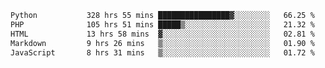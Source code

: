 <!--START_SECTION:waka-->

```txt
Python           328 hrs 55 mins ████████████████▓░░░░░░░░   66.25 %
PHP              105 hrs 51 mins █████▒░░░░░░░░░░░░░░░░░░░   21.32 %
HTML             13 hrs 58 mins  ▓░░░░░░░░░░░░░░░░░░░░░░░░   02.81 %
Markdown         9 hrs 26 mins   ▒░░░░░░░░░░░░░░░░░░░░░░░░   01.90 %
JavaScript       8 hrs 31 mins   ▒░░░░░░░░░░░░░░░░░░░░░░░░   01.72 %
```

<!--END_SECTION:waka-->
